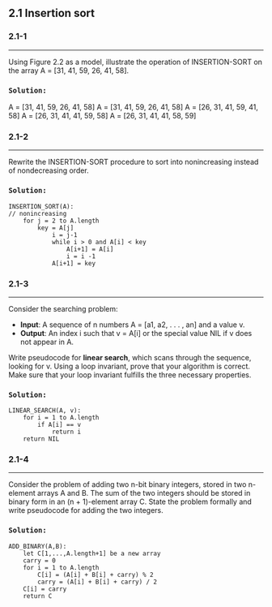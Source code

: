 ## 2.1 Insertion sort

### 2.1-1
***
Using Figure 2.2 as a model, illustrate the operation of INSERTION-SORT on the array A = [31, 41, 59, 26, 41, 58].

### `Solution:` 
A = [31, 41, 59, 26, 41, 58]
A = [31, 41, 59, 26, 41, 58]
A = [26, 31, 41, 59, 41, 58]
A = [26, 31, 41, 41, 59, 58]
A = [26, 31, 41, 41, 58, 59]

### 2.1-2
***
Rewrite the INSERTION-SORT procedure to sort into nonincreasing instead of nondecreasing order.

### `Solution:`
	INSERTION_SORT(A):                        
	// nonincreasing
		for j = 2 to A.length
   			key = A[j]
     			i = j-1
     			while i > 0 and A[i] < key
       				A[i+1] = A[i]
       				i = i -1
     			A[i+1] = key
     			
### 2.1-3
***
Consider the searching problem:

* **Input**: A sequence of n numbers A = [a1, a2, . . . , an] and a value v.
* **Output**: An index i such that v = A[i] or the special value NIL if v does not appear in A.

Write pseudocode for **linear search**, which scans through the sequence, looking for v. Using a loop invariant, prove that your algorithm is correct. Make sure that your loop invariant fulfills the three necessary properties.

### `Solution:`
	LINEAR_SEARCH(A, v):	
		for i = 1 to A.length
			if A[i] == v
				return i
		return NIL

### 2.1-4
***
Consider the problem of adding two n-bit binary integers, stored in two n-element arrays A and B. The sum of the two integers should be stored in binary form in an (n + 1)-element array C. State the problem formally and write pseudocode for adding the two integers.

### `Solution:`
	ADD_BINARY(A,B):
		let C[1,...,A.length+1] be a new array
		carry = 0
		for i = 1 to A.length
			C[i] = (A[i] + B[i] + carry) % 2
			carry = (A[i] + B[i] + carry) / 2
		C[i] = carry
		return C

